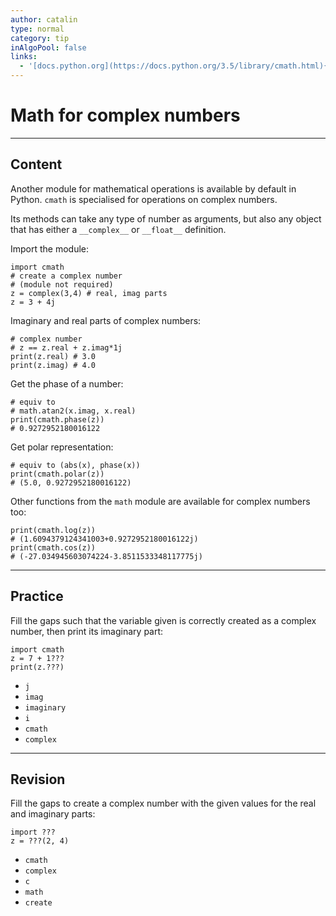 ```yaml
---
author: catalin
type: normal
category: tip
inAlgoPool: false
links:
  - '[docs.python.org](https://docs.python.org/3.5/library/cmath.html){website}'
---
```


# Math for complex numbers


---

## Content

Another module for mathematical operations is available by default in Python. `cmath` is specialised for operations on complex numbers.

Its methods can take any type of number as arguments, but also any object that has either a `__complex__` or `__float__` definition.

Import the module:

```plain-text
import cmath
# create a complex number
# (module not required)
z = complex(3,4) # real, imag parts
z = 3 + 4j
```

Imaginary and real parts of complex numbers:

```plain-text
# complex number
# z == z.real + z.imag*1j
print(z.real) # 3.0
print(z.imag) # 4.0

```

Get the phase of a number:

```plain-text
# equiv to
# math.atan2(x.imag, x.real)
print(cmath.phase(z))
# 0.9272952180016122
```

Get polar representation:

```plain-text
# equiv to (abs(x), phase(x))
print(cmath.polar(z))
# (5.0, 0.9272952180016122)
```

Other functions from the `math` module are available for complex numbers too:

```plain-text
print(cmath.log(z))
# (1.6094379124341003+0.9272952180016122j)
print(cmath.cos(z))
# (-27.034945603074224-3.8511533348117775j)
```


---

## Practice

Fill the gaps such that the variable given is correctly created as a complex number, then print its imaginary part:

```plain-text
import cmath
z = 7 + 1???
print(z.???)
```

- `j`
- `imag`
- `imaginary`
- `i`
- `cmath`
- `complex`


---

## Revision

Fill the gaps to create a complex number with the given values for the real and imaginary parts:

```plain-text
import ???
z = ???(2, 4)
```

- `cmath`
- `complex`
- `c`
- `math`
- `create`
